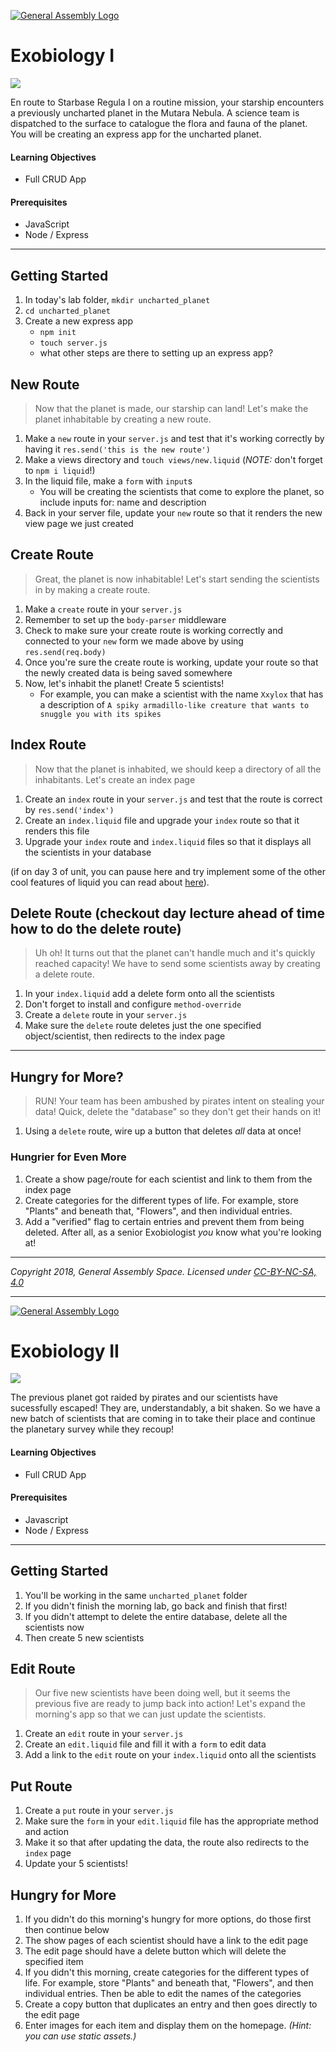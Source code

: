 [![General Assembly Logo](/ga_cog.png)](https://generalassemb.ly)

# Exobiology I

![](https://i.imgur.com/naenSjp.png)

En route to Starbase Regula I on a routine mission, your starship encounters a previously uncharted planet in the Mutara Nebula. A science team is dispatched to the surface to catalogue the flora and fauna of the planet. You will be creating an express app for the uncharted planet.

#### Learning Objectives

- Full CRUD App

#### Prerequisites

- JavaScript
- Node / Express

---

## Getting Started

1. In today's lab folder, `mkdir uncharted_planet`
1. `cd uncharted_planet`
1. Create a new express app
    - `npm init`
    - `touch server.js`
    - what other steps are there to setting up an express app?

## New Route

> Now that the planet is made, our starship can land! Let's make the planet inhabitable by creating a new route.

1. Make a `new` route in your `server.js` and test that it's working correctly by having it `res.send('this is the new route')`
1. Make a views directory and `touch views/new.liquid` (_NOTE:_ don't forget to `npm i liquid`!)
1. In the liquid file, make a `form` with `input`s
    - You will be creating the scientists that come to explore the planet, so include inputs for: name and description
1. Back in your server file, update your `new` route so that it renders the new view page we just created

## Create Route

> Great, the planet is now inhabitable! Let's start sending the scientists in by making a create route.

1. Make a `create` route in your `server.js`
1. Remember to set up the `body-parser` middleware
1. Check to make sure your create route is working correctly and connected to your `new` form we made above by using `res.send(req.body)`
1. Once you're sure the create route is working, update your route so that the newly created data is being saved somewhere
1. Now, let's inhabit the planet! Create 5 scientists!
    - For example, you can make a scientist with the name `Xxylox` that has a description of `A spiky armadillo-like creature that wants to snuggle you with its spikes`

## Index Route

> Now that the planet is inhabited, we should keep a directory of all the inhabitants. Let's create an index page

1. Create an `index` route in your `server.js` and test that the route is correct by `res.send('index')`
1. Create an `index.liquid` file and upgrade your `index` route so that it renders this file
1. Upgrade your `index` route and `index.liquid` files so that it displays all the scientists in your database

(if on day 3 of unit, you can pause here and try implement some of the other cool features of liquid you can read about [here](https://liquidjs.com/tutorials/intro-to-liquid.html)).

## Delete Route (checkout day lecture ahead of time how to do the delete route)

> Uh oh! It turns out that the planet can't handle much and it's quickly reached capacity! We have to send some scientists away by creating a delete route.

1. In your `index.liquid` add a delete form onto all the scientists
1. Don't forget to install and configure `method-override`
1. Create a `delete` route in your `server.js`
1. Make sure the `delete` route deletes just the one specified object/scientist, then redirects to the index page

<hr>

## Hungry for More?

> RUN! Your team has been ambushed by pirates intent on stealing your data! Quick, delete the "database" so they don't get their hands on it!

1. Using a `delete` route, wire up a button that deletes _all_ data at once!

### Hungrier for Even More

1. Create a show page/route for each scientist and link to them from the index page
1. Create categories for the different types of life. For example, store "Plants" and beneath that, "Flowers", and then individual entries.
1. Add a "verified" flag to certain entries and prevent them from being deleted. After all, as a senior Exobiologist _you_ know what you're looking at!
---

*Copyright 2018, General Assembly Space. Licensed under [CC-BY-NC-SA, 4.0](https://creativecommons.org/licenses/by-nc-sa/4.0/)*


<hr>

[![General Assembly Logo](/ga_cog.png)](https://generalassemb.ly)

# Exobiology II

![](https://i.imgur.com/naenSjp.png)

The previous planet got raided by pirates and our scientists have sucessfully escaped! They are, understandably, a bit shaken. So we have a new batch of scientists that are coming in to take their place and continue the planetary survey while they recoup!

#### Learning Objectives

- Full CRUD App

#### Prerequisites

- Javascript
- Node / Express

---

## Getting Started

1. You'll be working in the same `uncharted_planet` folder
1. If you didn't finish the morning lab, go back and finish that first!
1. If you didn't attempt to delete the entire database, delete all the scientists now
1. Then create 5 new scientists

## Edit Route

> Our five new scientists have been doing well, but it seems the previous five are ready to jump back into action! Let's expand the morning's app so that we can just update the scientists.

1. Create an `edit` route in your `server.js`
1. Create an `edit.liquid` file and fill it with a `form` to edit data
1. Add a link to the `edit` route on your `index.liquid` onto all the scientists

## Put Route

1. Create a `put` route in your `server.js`
1. Make sure the `form` in your `edit.liquid` file has the appropriate method and action
1. Make it so that after updating the data, the route also redirects to the `index` page
1. Update your 5 scientists!

## Hungry for More

1. If you didn't do this morning's hungry for more options, do those first then continue below
1. The show pages of each scientist should have a link to the edit page
1. The edit page should have a delete button which will delete the specified item
1. If you didn't this morning, create categories for the different types of life. For example, store "Plants" and beneath that, "Flowers", and then individual entries. Then be able to edit the names of the categories
1. Create a copy button that duplicates an entry and then goes directly to the edit page
1. Enter images for each item and display them on the homepage. _(Hint: you can use static assets.)_
